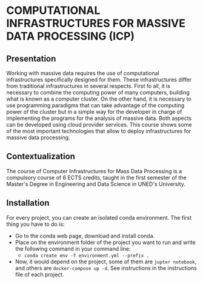 # COMPUTATIONAL INFRASTRUCTURES FOR MASSIVE DATA PROCESSING (ICP)

## Presentation

Working with massive data requires the use of computational infrastructures specifically designed for them. These infrastructures differ from traditional infrastructures in several respects. First fo all, it is necessary to combine the computing power of many computers, building what is known as a computer cluster. On the other hand, it is necessary to use programming paradigms that can take advantage of the computing power of the cluster but in a simple way for the developer in charge of implementing the programs for the analysis of massive data. Both aspects can be developed using cloud provider services. This course shows some of the most important technologies that allow to deploy infrastructures for massive data processing. 

## Contextualization

The course of Computer Infrastructures for Mass Data Processing is a compulsory course of 6 ECTS credits, taught in the first semester of the Master's Degree in Engineering and Data Science in UNED's University.

## Installation

For every project, you can create an isolated conda environment. The first thing you have to do is:
- Go to the conda web page, download and install conda.
- Place on the environment folder of the project you want to run and write the following command in your command line:
    - `conda create env -f environment.yml --prefix .`
- Now, it would depend on the project, some of them are `jupter notebook`, and others are `docker-compose up -d`. See instructions in the instructions file of each project.
